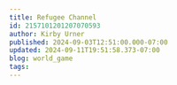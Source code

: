 ```yaml
---
title: Refugee Channel
id: 2157101201207070593
author: Kirby Urner
published: 2024-09-03T12:51:00.000-07:00
updated: 2024-09-11T19:51:58.373-07:00
blog: world_game
tags: 
---
```


